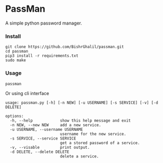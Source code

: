 # PassMan
A simple python password manager.
### Install
```
git clone https://github.com/BishrGhalil/passman.git
cd passman
pip3 install -r requirements.txt
sudo make
```

### Usage
```
passman
```
Or using cli interface
```
usage: passman.py [-h] [-n NEW] [-u USERNAME] [-s SERVICE] [-v] [-d DELETE]

options:
  -h, --help            show this help message and exit
  -n NEW, --new NEW     add a new service.
  -u USERNAME, --username USERNAME
                        username for the new service.
  -s SERVICE, --service SERVICE
                        get a stored password of a service.
  -v, --visable         print output.
  -d DELETE, --delete DELETE
                        delete a service.
```
